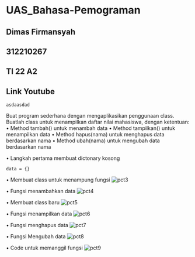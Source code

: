 # UAS_Bahasa-Pemograman
## Dimas Firmansyah
## 312210267
## TI 22 A2
## Link Youtube
```
asdaasdad
```
Buat program sederhana dengan mengaplikasikan penggunaan class. Buatlah
class untuk menampilkan daftar nilai mahasiswa, dengan ketentuan:
• Method tambah() untuk menambah data
• Method tampilkan() untuk menampilkan data
• Method hapus(nama) untuk menghapus data berdasarkan nama
• Method ubah(nama) untuk mengubah data berdasarkan nama

• Langkah pertama membuat dictonary kosong
```
data = {}
```

• Membuat class untuk menampung fungsi
![pct3](https://user-images.githubusercontent.com/115356128/211246569-0cabc84e-4ed3-48a8-9b34-a9559ced272c.png)

• Fungsi menambahkan data
![pct4](https://user-images.githubusercontent.com/115356128/211246612-a12d777c-d615-477e-b4e5-a10c6b5acfbd.png)

• Membuat class baru
![pct5](https://user-images.githubusercontent.com/115356128/211246625-9cfd9970-5381-41cf-bae7-ebeb3d62c504.png)

• Fungsi menampilkan data 
![pct6](https://user-images.githubusercontent.com/115356128/211246638-a0044fae-457c-463d-8a18-3a6d669a2ca4.png)

• Fungsi menghapus data
![pct7](https://user-images.githubusercontent.com/115356128/211246669-706cea8e-2b3a-457c-b4b7-9d2a82e9fa8f.png)

• Fungsi Mengubah data
 ![pct8](https://user-images.githubusercontent.com/115356128/211246714-2f8e507b-a6b8-4614-bdfc-86109de5420a.png)

• Code untuk memanggil fungsi
![pct9](https://user-images.githubusercontent.com/115356128/211246740-5a01a710-9f27-4ce9-932e-3abc7601bf5a.png)

 
 
 
 
